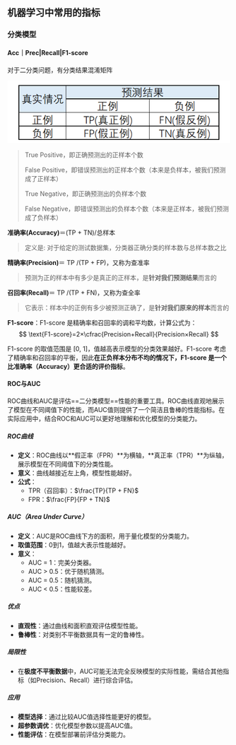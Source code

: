 ## 机器学习中常用的指标

### 分类模型

#### Acc｜Prec|Recall|F1-score

对于二分类问题，有分类结果混淆矩阵

![image-20220303111021487](https://raw.githubusercontent.com/yijunquan-afk/img-bed-1/main/img4/1695721684.png)

> True Positive，即正确预测出的正样本个数
>
> False Positive，即错误预测出的正样本个数（本来是负样本，被我们预测成了正样本）
>
> True Negative，即正确预测出的负样本个数
>
> False Negative，即错误预测出的负样本个数（本来是正样本，被我们预测成了负样本）

**准确率(Accuracy)**＝(TP + TN)/总样本

> 定义是: 对于给定的测试数据集，分类器正确分类的样本数与总样本数之比

**精确率(Precision)**＝ TP /(TP + FP)，又称为查准率

> 预测为正的样本中有多少是真正的正样本，是**针对我们预测结果**而言的

**召回率(Recall)**＝ TP /(TP + FN)，又称为查全率

> 它表示：样本中的正例有多少被预测正确了，是**针对我们原来的样本**而言的

**F1-score**：F1-score 是精确率和召回率的调和平均数，计算公式为：
$$
\text{F1-score}=2×\cfrac{Precision+Recall}{Precision×Recall}
$$


F1-score 的取值范围是 [0, 1]，值越高表示模型的分类效果越好。F1-score 考虑了精确率和召回率的平衡，因此**在正负样本分布不均的情况下，F1-score 是一个比准确率（Accuracy）更合适的评价指标**。

#### ROC与AUC

ROC曲线和AUC是评估==二分类模型==性能的重要工具。ROC曲线直观地展示了模型在不同阈值下的性能，而AUC值则提供了一个简洁且鲁棒的性能指标。在实际应用中，结合ROC和AUC可以更好地理解和优化模型的分类能力。

##### ROC曲线
- **定义**：ROC曲线以**假正率（FPR）**为横轴，**真正率（TPR）**为纵轴，展示模型在不同阈值下的分类性能。
- **意义**：曲线越接近左上角，模型性能越好。
- **公式**：
  - TPR（召回率）：$\frac{TP}{TP + FN}$
  - FPR：$\frac{FP}{FP + TN}$

##### AUC（Area Under Curve）
- **定义**：AUC是ROC曲线下方的面积，用于量化模型的分类能力。
- **取值范围**：0到1，值越大表示性能越好。
- **意义**：
  - AUC = 1：完美分类器。
  - AUC > 0.5：优于随机猜测。
  - AUC = 0.5：随机猜测。
  - AUC < 0.5：性能较差。

##### 优点
- **直观性**：通过曲线和面积直观评估模型性能。
- **鲁棒性**：对类别不平衡数据具有一定的鲁棒性。

##### 局限性
- 在**极度不平衡数据**中，AUC可能无法完全反映模型的实际性能，需结合其他指标（如Precision、Recall）进行综合评估。

##### 应用
- **模型选择**：通过比较AUC值选择性能更好的模型。
- **超参数调优**：优化模型参数以提高AUC值。
- **性能评估**：在模型部署前评估分类能力。